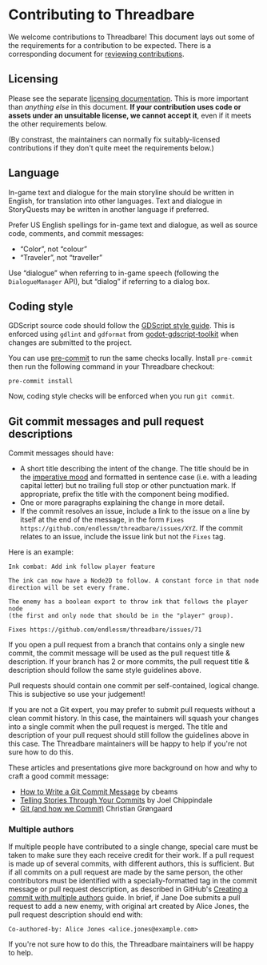 <!--
SPDX-FileCopyrightText: The Threadbare Authors
SPDX-License-Identifier: MPL-2.0
-->
# Contributing to Threadbare

We welcome contributions to Threadbare! This document lays out some of the
requirements for a contribution to be expected. There is a corresponding
document for [reviewing contributions](./REVIEWING.md).

## Licensing

Please see the separate [licensing documentation](./LICENSING.md). This is more
important than _anything else_ in this document. **If your contribution uses
code or assets under an unsuitable license, we cannot accept it**, even if it
meets the other requirements below.

(By constrast, the maintainers can normally fix suitably-licensed contributions
if they don't quite meet the requirements below.)

## Language

In-game text and dialogue for the main storyline should be written in English,
for translation into other languages. Text and dialogue in StoryQuests may
be written in another language if preferred.

Prefer US English spellings for in-game text and dialogue, as well as source
code, comments, and commit messages:

- “Color”, not “colour”
- “Traveler”, not “traveller”

Use “dialogue” when referring to in-game speech (following the `DialogueManager`
API), but “dialog” if referring to a dialog box.

## Coding style

GDScript source code should follow the [GDScript style guide][]. This is
enforced using `gdlint` and `gdformat` from [godot-gdscript-toolkit][] when
changes are submitted to the project.

You can use [pre-commit][] to run the same checks locally. Install `pre-commit`
then run the following command in your Threadbare checkout:

```
pre-commit install
```

Now, coding style checks will be enforced when you run `git commit`.

[GDScript style guide]: https://docs.godotengine.org/en/stable/tutorials/scripting/gdscript/gdscript_styleguide.html
[godot-gdscript-toolkit]: https://github.com/Scony/godot-gdscript-toolkit
[pre-commit]: https://pre-commit.com/

## Git commit messages and pull request descriptions

Commit messages should have:

- A short title describing the intent of the change. The title should be in the
  [imperative mood][] and formatted in sentence case (i.e. with a leading
  capital letter) but no trailing full stop or other punctuation mark. If
  appropriate, prefix the title with the component being modified.
- One or more paragraphs explaining the change in more detail.
- If the commit resolves an issue, include a link to the issue on a line by
  itself at the end of the message, in the form `Fixes
  https://github.com/endlessm/threadbare/issues/XYZ`. If the commit
  relates to an issue, include the issue link but not the `Fixes` tag.

[imperative mood]: https://en.wikipedia.org/wiki/Imperative_mood

Here is an example:

```
Ink combat: Add ink follow player feature

The ink can now have a Node2D to follow. A constant force in that node
direction will be set every frame.

The enemy has a boolean export to throw ink that follows the player node
(the first and only node that should be in the "player" group).

Fixes https://github.com/endlessm/threadbare/issues/71
```

If you open a pull request from a branch that contains only a single new commit,
the commit message will be used as the pull request title & description. If
your branch has 2 or more commits, the pull request title & description should
follow the same style guidelines above.

Pull requests should contain one commit per self-contained, logical change.
This is subjective so use your judgement!

If you are not a Git expert, you may prefer to submit pull requests without a
clean commit history. In this case, the maintainers will squash your changes
into a single commit when the pull request is merged. The title and description
of your pull request should still follow the guidelines above in this case. The
Threadbare maintainers will be happy to help if you're not sure how to do this.

These articles and presentations give more background on how and why to craft a
good commit message:

- [How to Write a Git Commit Message](https://cbea.ms/git-commit/) by cbeams
- [Telling Stories Through Your Commits](https://blog.mocoso.co.uk/posts/talks/telling-stories-through-your-commits)
  by Joel Chippindale
- [Git (and how we Commit)](https://groengaard.dev/blog/git-and-how-we-commit)
  Christian Grøngaard

### Multiple authors

If multiple people have contributed to a single change, special care must be
taken to make sure they each receive credit for their work. If a pull request is
made up of several commits, with different authors, this is sufficient. But if
all commits on a pull request are made by the same person, the other
contributors must be identified with a specially-formatted tag in the commit
message or pull request description, as described in GitHub's
[Creating a commit with multiple authors][co-authored-by] guide. In brief, if
Jane Doe submits a pull request to add a new enemy, with original art created by
Alice Jones, the pull request description should end with:

```
Co-authored-by: Alice Jones <alice.jones@example.com>
```

If you're not sure how to do this, the Threadbare maintainers will be happy to
help.

[co-authored-by]: https://docs.github.com/en/pull-requests/committing-changes-to-your-project/creating-and-editing-commits/creating-a-commit-with-multiple-authors
